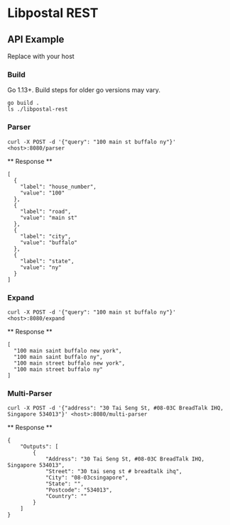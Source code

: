 # Libpostal REST

## API Example

Replace <host> with your host

### Build

Go 1.13+. Build steps for older go versions may vary.

```
go build .
ls ./libpostal-rest
```

### Parser
`curl -X POST -d '{"query": "100 main st buffalo ny"}' <host>:8080/parser`

** Response **
```
[
  {
    "label": "house_number",
    "value": "100"
  },
  {
    "label": "road",
    "value": "main st"
  },
  {
    "label": "city",
    "value": "buffalo"
  },
  {
    "label": "state",
    "value": "ny"
  }
]
```

### Expand
`curl -X POST -d '{"query": "100 main st buffalo ny"}' <host>:8080/expand`

** Response **
```
[
  "100 main saint buffalo new york",
  "100 main saint buffalo ny",
  "100 main street buffalo new york",
  "100 main street buffalo ny"
]
```
### Multi-Parser
`curl -X POST -d '{"address": "30 Tai Seng St, #08-03C BreadTalk IHQ, Singapore 534013"}' <host>:8080/multi-parser`

** Response **
```
{
    "Outputs": [
        {
            "Address": "30 Tai Seng St, #08-03C BreadTalk IHQ, Singapore 534013",
            "Street": "30 tai seng st # breadtalk ihq",
            "City": "08-03csingapore",
            "State": "",
            "Postcode": "534013",
            "Country": ""
        }
    ]
}
```
  
